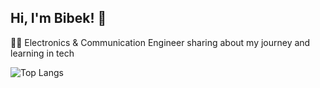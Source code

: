 ## Hi, I'm Bibek! 👋

👨‍💻 Electronics & Communication Engineer sharing about my journey and learning in tech<br/>

<!-- GitHub stats from https://github.com/anuraghazra/github-readme-stats -->
![Top Langs](https://github-readme-stats.vercel.app/api/top-langs/?username=bibek-karanjit&langs_count=8)<br/>
<!-- ![Bibek's GitHub stats](https://github-readme-stats.vercel.app/api?username=bibek-karanjit&show_icons=true&theme=radical)<br/> -->
